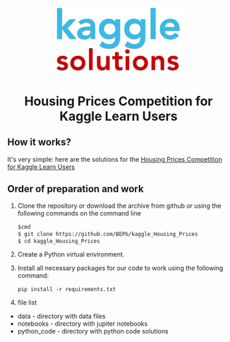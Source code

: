 <div align="center">


<img src="./art/logo.png" alt="Bot logo" width="300" height="156.5">

# Housing Prices Competition for Kaggle Learn Users

</div>

## How it works?

It's very simple: here are the solutions for the [Housing Prices Competition for Kaggle Learn Users](https://www.kaggle.com/competitions/home-data-for-ml-course/overview)

## Order of preparation and work

1. Clone the repository or download the archive from github or using the following commands on the command line
    ```command line
    $cmd
    $ git clone https://github.com/BEPb/kaggle_Housing_Prices
    $ cd kaggle_Housing_Prices
    ```

2. Create a Python virtual environment.
3. Install all necessary packages for our code to work using the following command:

     ```
     pip install -r requirements.txt
     ```
4. file list
- data - directory with data files
- notebooks - directory with jupiter notebooks
- python_code - directory with python code solutions

